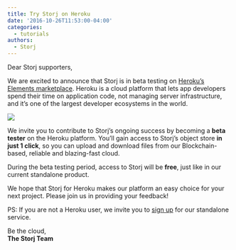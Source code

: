 ```yaml
---
title: Try Storj on Heroku
date: '2016-10-26T11:53:00-04:00'
categories:
  - tutorials
authors:
  - Storj
---
```

Dear Storj supporters,

We are excited to announce that Storj is in beta testing on [Heroku’s Elements marketplace](https://elements.heroku.com/addons/storj). Heroku is a cloud platform that lets app developers spend their time on application code, not managing server infrastructure, and it’s one of the largest developer ecosystems in the world.  
  
<!--more--> 

![](img/hrku.jpg)

  
We invite you to contribute to Storj’s ongoing success by becoming a **beta tester** on the Heroku platform. You’ll gain access to Storj’s object store **in just 1 click**, so you can upload and download files from our Blockchain-based, reliable and blazing-fast cloud.

During the beta testing period, access to Storj will be **free**, just like in our current standalone product.

We hope that Storj for Heroku makes our platform an easy choice for your next project. Please join us in providing your feedback!  
  
PS: If you are not a Heroku user, we invite you to [sign up](https://storj.io/) for our standalone service.  

Be the cloud,  
**The Storj Team**
